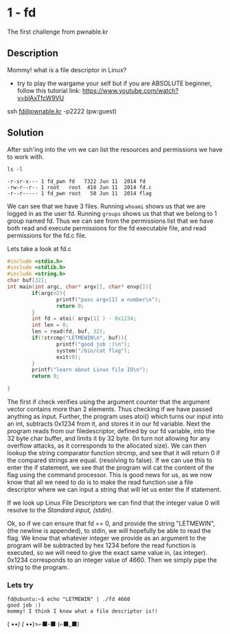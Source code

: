 # 1 - fd
The first challenge from pwnable.kr

## Description
Mommy! what is a file descriptor in Linux?

* try to play the wargame your self but if you are ABSOLUTE beginner, follow this tutorial link: https://www.youtube.com/watch?v=blAxTfcW9VU

ssh fd@pwnable.kr -p2222 (pw:guest)

## Solution

After ssh'ing into the vm we can list the resources and permissions we have to work with.

`ls -l`


```
-r-sr-x--- 1 fd_pwn fd   7322 Jun 11  2014 fd
-rw-r--r-- 1 root   root  418 Jun 11  2014 fd.c
-r--r----- 1 fd_pwn root   50 Jun 11  2014 flag
```

We can see that we have 3 files. Running `whoami` shows us that we are logged in as the user fd. Running `groups` shows us that that we belong to 1 group named fd.
Thus we can see from the permissions list that we have both read and execute permissions for the fd executable file, and read permissions for the fd.c file.

Lets take a look at fd.c

```c
#include <stdio.h>
#include <stdlib.h>
#include <string.h>
char buf[32];
int main(int argc, char* argv[], char* envp[]){
        if(argc<2){
                printf("pass argv[1] a number\n");
                return 0;
        }
        int fd = atoi( argv[1] ) - 0x1234;
        int len = 0;
        len = read(fd, buf, 32);
        if(!strcmp("LETMEWIN\n", buf)){
                printf("good job :)\n");
                system("/bin/cat flag");
                exit(0);
        }
        printf("learn about Linux file IO\n");
        return 0;

}

```

The first if check verifies using the argument counter that the argument vector contains more than 2 elements. Thus checking if we have passed anything as input. Further, the program uses atoi() which turns our input into an int, subtracts 0x1234 from it, and stores it in our fd variable.
Next the program reads from our filedescriptor, defined by our fd variable, into the 32 byte char buffer, and limits it by 32 byte. (In turn not allowing for any overflow attacks, as it corresponds to the allocated size).
We can then lookup the string comparator function strcmp, and see that it will return 0 if the compared strings are equal. (resolving to false). If we can use this to enter the if statement, we see that the program will cat the content of the flag using the command processor.
This is good news for us, as we now know that all we need to do is to make the read function use a file descriptor where we can input a string that will let us enter the if statement.

If we look up Linux File Descriptors we can find that the integer value 0 will resolve to the *Standard input, (stdin)*.

Ok, so if we can ensure that fd == 0, and provide the string "LETMEWIN", (the newline is appended), to stdin, we will hopefully be able to read the flag.
We know that whatever integer we provide as an argument to the program will be subtracted by hex 1234 before the read function is executed, so we will need to give the exact same value in, (as integer). 0x1234 corresponds to an integer value of 4660. Then we simply pipe the string to the program.

### Lets try

```
fd@ubuntu:~$ echo "LETMEWIN" | ./fd 4660
good job :)
mommy! I think I know what a file descriptor is!!

```

( •_•)
( •_•)>⌐■-■
(⌐■_■)
